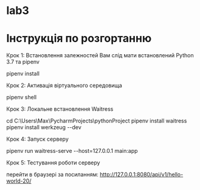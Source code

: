 # lab3
# Інструкція по розгортанню
Крок 1: Встановлення залежностей
Вам слід мати встановлений Python 3.7 та pipenv

pipenv install

Крок 2: Активація віртуального середовища

pipenv shell
 
Крок 3: Локальне встановлення Waitress

cd C:\Users\Max\PycharmProjects\pythonProject
pipenv install waitress
pipenv install werkzeug --dev

Крок 4: Запуск серверу

pipenv run waitress-serve --host=127.0.0.1 main:app

Крок 5: Тестування роботи серверу

перейти в браузері за посиланням: http://127.0.0.1:8080/api/v1/hello-world-20/